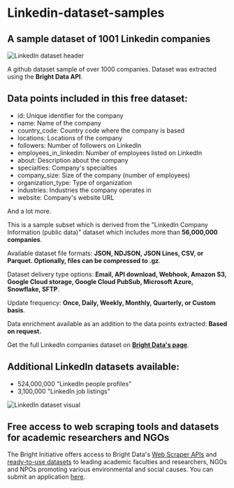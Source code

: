 # Linkedin-dataset-samples

<h2>A sample dataset of 1001 Linkedin companies</h2>

![LinkedIn dataset header](https://github.com/luminati-io/Linkedin-dataset-samples/blob/main/LinkedIn%20Datasets.png)

A github dataset sample of over 1000 companies. Dataset was extracted using the <b>Bright Data API</b>.

<h2>Data points included in this free dataset:</h2>

* id: Unique identifier for the company
* name: Name of the company
* country_code: Country code where the company is based
* locations: Locations of the company
* followers: Number of followers on LinkedIn
* employees_in_linkedin: Number of employees listed on LinkedIn
* about: Description about the company
* specialties: Company's specialties
* company_size: Size of the company (number of employees)
* organization_type: Type of organization
* industries: Industries the company operates in
* website: Company's website URL

And a lot more.

This is a sample subset which is derived from the "LinkedIn Company Information (public data)"
dataset which includes more than <b>56,000,000 companies</b>.

Available dataset file formats: <b>JSON, NDJSON, JSON Lines, CSV, or Parquet. Optionally, files can be compressed to .gz</b>.

Dataset delivery type options: <b>Email, API download, Webhook, Amazon S3, Google Cloud storage, Google Cloud PubSub, Microsoft Azure, Snowflake, SFTP</b>.

Update frequency: <b>Once, Daily, Weekly, Monthly, Quarterly, or Custom basis</b>.

Data enrichment available as an addition to the data points extracted: <b>Based on request.</b>

Get the full LinkedIn companies dataset on <b>[Bright Data's page](https://brightdata.com/products/datasets/linkedin/company)</b>.

<h2>Additional LinkedIn datasets available:</h2>

*   524,000,000 "LinkedIn people profiles" 
*   3,100,000 "LinkedIn job listings"

![LinkedIn dataset visual](https://github.com/luminati-io/Linkedin-dataset-samples/blob/main/linkedin-datasets-image.PNG)

<h2>Free access to web scraping tools and datasets for academic researchers and NGOs</h2>

The Bright Initiative offers access to Bright Data's [Web Scraper APIs](https://brightdata.com/products/web-scraper) and [ready-to-use datasets](https://brightdata.com/products/datasets) to leading academic faculties and researchers, NGOs and NPOs promoting various environmental and social causes. You can submit an application [here](https://brightinitiative.com).
